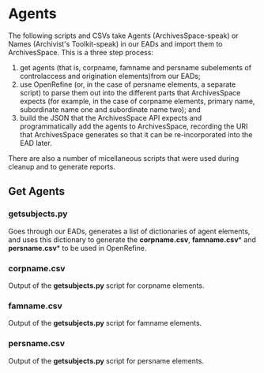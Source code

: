 Agents
======

The following scripts and CSVs take Agents (ArchivesSpace-speak) or Names (Archivist's Toolkit-speak) in our EADs and import them to ArchivesSpace. This is a three step process:

  1. get agents (that is, corpname, famname and persname subelements of controlaccess and origination elements)from our EADs; 
  2. use OpenRefine (or, in the case of persname elements, a separate script) to parse them out into the different parts that ArchivesSpace expects (for example, in the case of corpname elements, primary name, subordinate name one and subordinate name two); and
  3. build the JSON that the ArchivesSpace API expects and programmatically add the agents to ArchivesSpace, recording the URI that ArchivesSpace generates so that it can be re-incorporated into the EAD later.
  
There are also a number of micellaneous scripts that were used during cleanup and to generate reports.

Get Agents
----------

### getsubjects.py

Goes through our EADs, generates a list of dictionaries of agent elements, and uses this dictionary to generate the **corpname.csv**, **famname.csv*** and **persname.csv*** to be used in OpenRefine.

### corpname.csv

Output of the **getsubjects.py** script for corpname elements.

### famname.csv

Output of the **getsubjects.py** script for famname elements.

### persname.csv

Output of the **getsubjects.py** script for persname elements.

